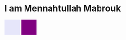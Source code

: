 

<head>
  <style>
    body {
      background-image: url('https://i.imgur.com/CCVH87I.gif');
      background-repeat: no-repeat;
      background-attachment: fixed;
      background-size: cover;
    }
    h1 {
      font-weight: bold;
    }
    .youtube {
      background-color: lavender;
      width: 50px;
      height: 50px;
      display: inline-block;
    }
    .linkedin {
      background-color: purple;
      width: 50px;
      height: 50px;
      display: inline-block;
    }
  </style>
</head>
<body>
  <h1>I am Mennahtullah Mabrouk</h1>
  <a href="https://youtube.com/@sepa5794"><div class="youtube"></div></a>
  <a href="https://www.linkedin.com/in/mennahtullah-sameh"><div class="linkedin"></div></a>
</body>

